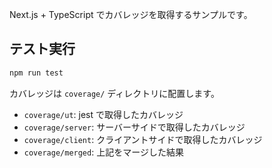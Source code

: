 Next.js + TypeScript でカバレッジを取得するサンプルです。

## テスト実行

```sh
npm run test
```

カバレッジは `coverage/` ディレクトリに配置します。

* `coverage/ut`: jest で取得したカバレッジ
* `coverage/server`: サーバーサイドで取得したカバレッジ
* `coverage/client`: クライアントサイドで取得したカバレッジ
* `coverage/merged`: 上記をマージした結果
